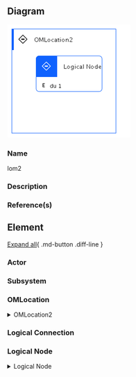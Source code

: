 

## Diagram

![lom2](../img/lomview_3PMJF8xfpWm.png)


### Name


lom2



### Description




### Reference(s)




## Element

[Expand all](#){ .md-button .diff-line }


### Actor


    



### Subsystem




### OMLocation


    

<details markdown=1>
<summary markdown="span">OMLocation2</summary>

<table>
    <caption></caption>
    <thead>
        <tr>
            <th></th>
            <th></th>
        </tr>
    </thead>
    <tr>
        <td> <strong>Name</strong> </td>
        <td>OMLocation2</td>
    </tr>
    <tr>
        <td> <strong>Description</strong> </td>
        <td></td>
    </tr>
</table>


</details>


    



### Logical Connection


    



### Logical Node


    

<details markdown=1>
<summary markdown="span">Logical Node</summary>

<table>
    <caption></caption>
    <thead>
        <tr>
            <th></th>
            <th></th>
        </tr>
    </thead>
    <tr>
        <td> <strong>Name</strong> </td>
        <td>Logical Node</td>
    </tr>
    <tr>
        <td> <strong>Description</strong> </td>
        <td></td>
    </tr>
    <tr>
        <td> <strong>Type</strong> </td>
        <td></td>
    </tr>
    <tr>
        <td> <strong>Primary Capability</strong> </td>
        <td>
            
        </td>
    </tr>
    <tr>
        <td> <strong>Implementation</strong> </td>
        <td>
            
        </td>
    </tr>
    <tr>
        <td> <strong>Architectural Decision</strong> </td>
        <td>
            
        </td>
    </tr>
    <tr>
        <td> <strong>Non Functional Requirement</strong> </td>
        <td>
            
                <div><a href="../../Non Functional Requirements/nonfunctionalrequirement_S1lzHYpaCo_ryd7nMQyh">NFR1</a></div>
            
                <div><a href="../../Non Functional Requirements/nonfunctionalrequirement_HkASFaa0j_ryd7nMQyh">NFR2</a></div>
            
                <div><a href="../../Non Functional Requirements/nonfunctionalrequirement_r1pUFa6Ri_ryd7nMQyh">NFR3</a></div>
            
        </td>
    </tr>
    <tr>
        <td> <strong>Generic Group</strong> </td>
        <td></td>
    </tr>
    <tr>
        <td> <strong>Sub-level Diagram</strong> </td>
        <td></td>
    </tr>
    <tr>
        <td> <strong>Related Diagrams</strong> </td>
        <td>
            
                <div><a href="../../Logical Operational View/lomview_3PMJF8xfpWm">lom2</a></div>
            
                <div><a href="../../Logical Operational View/lomview_3PjefcXEu1m_ryd7nMQyh">lom</a></div>
            
                <div><a href="../../Prescribed Operational View/pomview_3Pjfn1OH3VB_ryd7nMQyh">pom</a></div>
            
        </td>
    </tr>
    <tr>
        <td> <strong>Related Elements</strong> </td>
        <td>
            
                <div>OMLocation2</div>
                
                    
                    <li><a href="../../Logical Operational View/lomview_3PMJF8xfpWm">lom2</a></li>
                    
                
            
                <div>PN</div>
                
                    
                    <li><a href="../../Prescribed Operational View/pomview_3Pjfn1OH3VB_ryd7nMQyh">pom</a></li>
                    
                
            
                <div>OMLocation</div>
                
                    
                    <li><a href="../../Prescribed Operational View/pomview_3Pjfn1OH3VB_ryd7nMQyh">pom</a></li>
                    
                    <li><a href="../../Logical Operational View/lomview_3PjefcXEu1m_ryd7nMQyh">lom</a></li>
                    
                
            
                <div>NFR1</div>
                
            
                <div>NFR2</div>
                
            
                <div>NFR3</div>
                
            
            
                <div>du 1</div>
                
                    
                    <li><div><a href="../../Prescribed Operational View/pomview_3Pjfn1OH3VB_ryd7nMQyh">pom</a></div></li>
                    
                    <li><div><a href="../../Logical Operational View/lomview_3PMJF8xfpWm">lom2</a></div></li>
                    
                    <li><div><a href="../../Logical Operational View/lomview_3PjefcXEu1m_ryd7nMQyh">lom</a></div></li>
                    
                    <li><div><a href="../../Static View/cmstaticview_3Pjf4AbboFC_ryd7nMQyh">stv</a></div></li>
                    
                    <li><div><a href="../../Services View/aodservices_3PjdKUI5Ww2_ryd7nMQyh">sv</a></div></li>
                    
                
            
        </td>
    </tr>
    
</table>


</details>


    

